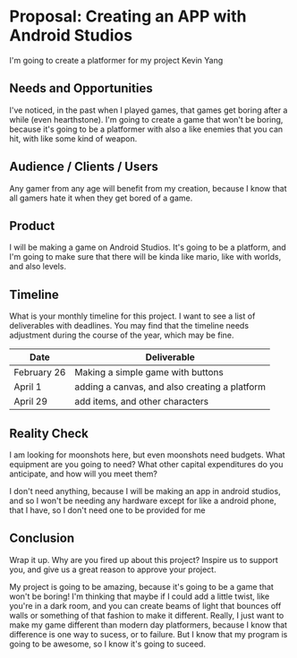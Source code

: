 # Proposal: Creating an APP with Android Studios
I'm going to create a platformer for my project
Kevin Yang

## Needs and Opportunities
I've noticed, in the past when I played games, that games get boring after a while (even hearthstone).
I'm going to create a game that won't be boring, because it's going to be a platformer with also a like
enemies that you can hit, with like some kind of weapon.
## Audience / Clients / Users
Any gamer from any age will benefit from my creation, because I know that all gamers hate it when they get
bored of a game.

## Product
I will be making a game on Android Studios. It's going to be a platform, and I'm going to make sure that 
there will be kinda like mario, like with worlds, and also levels.

## Timeline
What is your monthly timeline for this project. I want to see a list of
deliverables with deadlines. You may find that the timeline needs adjustment
during the course of the year, which may be fine.

| Date          | Deliverable   |
| ------------- | ------------- |
| February 26   | Making a simple game with buttons |
| April 1       | adding a canvas, and also creating a platform|
| April 29      | add items, and other characters|

## Reality Check
I am looking for moonshots here, but even moonshots need budgets. What
equipment are you going to need? What other capital expenditures do you
anticipate, and how will you meet them?

I don't need anything, because I will be making an app in android studios, and so I won't be needing any hardware
except for like a android phone, that I have, so I don't need one to be provided for me

## Conclusion
Wrap it up. Why are you fired up about this project? Inspire us to support you,
and give us a great reason to approve your project.

My project is going to be amazing, because it's going to be a game that won't be boring! I'm thinking that maybe
if I could add a little twist, like you're in a dark room, and you can create beams of light that bounces off walls
or something of that fashion to make it different. Really, I just want to make my game different than modern day 
platformers, because I know that difference is one way to sucess, or to failure. But I know that my program is going
to be awesome, so I know it's going to suceed. 
